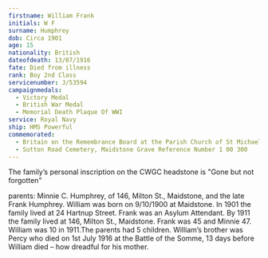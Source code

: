 ```yaml
---
firstname: William Frank
initials: W F
surname: Humphrey
dob: Circa 1901
age: 15
nationality: British
dateofdeath: 13/07/1916
fate: Died from illness
rank: Boy 2nd Class
servicenumber: J/53594
campaignmedals:
  - Victory Medal
  - British War Medal 
  - Memorial Death Plaque Of WWI
service: Royal Navy
ship: HMS Powerful
commemorated:
  - Britain on the Remembrance Board at the Parish Church of St Michael & All Angels, Maidstone
  - Sutton Road Cemetery, Maidstone Grave Reference Number 1 00 300
---
```

The family’s personal inscription on the CWGC headstone is "Gone but not forgotten"

parents: Minnie C. Humphrey, of 146, Milton St., Maidstone, and the late Frank Humphrey.  William was born on 9/10/1900 at Maidstone.  In 1901 the family lived at 24 Hartnup Street. Frank was an Asylum Attendant.  By 1911 the family lived at 146, Milton St., Maidstone. Frank was 45 and Minnie 47.  William was 10 in 1911.The parents had 5 children.  William’s brother was Percy who died on 1st July 1916 at the Battle of the Somme, 13 days before William died – how dreadful for his mother.


